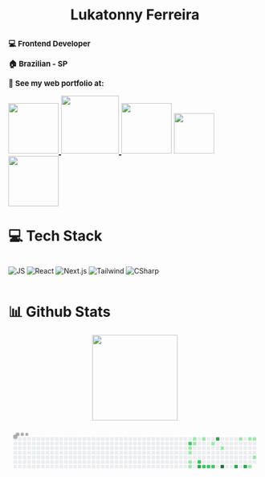 

<h1 style="display:flex; justify-content: center; align-items:center;">Lukatonny Ferreira</h1>

<section>
<h1>
<p style="font-size: 15px;" >💻 Frontend Developer </p>
<p style="font-size: 15px;">🏠 Brazilian - SP</p>
<p style="font-size: 15px;">📝 See my web portfolio at:</p>
      
<div>
      <a
       href="https://www.youtube.com/@lukatonnyf/featured"><img width="100em"
            src="https://img.shields.io/badge/YouTube-FF0000?style=for-the-badge&logo=youtube&logoColor=white">
        </a>
      <a href="https://www.instagram.com/lukatonny.f/"><img  width="115em"
            src="https://img.shields.io/badge/Instagram-E4405F?style=for-the-badge&logo=instagram&logoColor=white">
      </a>
   <a href="https://discord.gg/RkFZzfGUVA">
        <img width="100em"
         src="https://img.shields.io/badge/Discord-7289DA?style=for-the-badge&logo=discord&logoColor=white"></a>
    <a href="mailto:contatoralukatonnyferreira@gmail.com"><img width="80em"
            src="https://img.shields.io/badge/Gmail-D14836?style=for-the-badge&logo=gmail&logoColor=white">
    </a>
  <a href="https://www.linkedin.com/in/lukatonny-ferreira-98961b263/">
  <img width="100em"
            src="https://img.shields.io/badge/LinkedIn-0077B5?style=for-the-badge&logo=linkedin&logoColor=white">
  </a>
</div>
</section>

<div  >
<h1>💻 Tech Stack</h1>

<div style="display:flex;">

![JS](https://img.shields.io/badge/JavaScript-212121?style=for-the-badge&logo=javascript&logoColor=F7DF1E)
![React](https://img.shields.io/badge/React-212121?style=for-the-badge&logo=react&logoColor=61DAFB)
![Next.js](https://img.shields.io/badge/Next.js-212121?style=for-the-badge&logo=nextdotjs&logoColor=white)
![Tailwind](https://img.shields.io/badge/Tailwind_CSS-212121?style=for-the-badge&logo=tailwindcss&logoColor=38B2AC)
![CSharp](https://img.shields.io/badge/C%23-212121?style=for-the-badge&logo=csharp&logoColor=239120)

</div>

</div>

<div>
<h1>📊 Github Stats</h1>

<p align="start" style=" width: 100%; " >
  <a href="https://github.com/Lukatonnyf"
  style="display: flex; justify-content: center;">
    <img height="170em"  src="https://github-readme-stats.vercel.app/api/top-langs/?username=Lukatonnyf&layout=compact&langs_count=16&theme=dark">
  </a>
</p>
<svg viewBox="-16 -32 880 192" width="100%" height="192"  xmlns="http://www.w3.org/2000/svg"><style>@keyframes c0{52.4%{fill:var(--c2)}52.42%,to{fill:var(--ce)}}@keyframes c1{22.98%{fill:var(--c1)}23%,to{fill:var(--ce)}}@keyframes c2{23.52%{fill:var(--c1)}23.54%,to{fill:var(--ce)}}@keyframes c3{24.59%{fill:var(--c1)}24.61%,to{fill:var(--ce)}}@keyframes c4{25.12%{fill:var(--c1)}25.14%,to{fill:var(--ce)}}@keyframes c5{21.38%{fill:var(--c1)}21.4%,to{fill:var(--ce)}}@keyframes c6{21.92%{fill:var(--c1)}21.94%,to{fill:var(--ce)}}@keyframes c7{49.19%{fill:var(--c2)}49.21%,to{fill:var(--ce)}}@keyframes c8{68.97%{fill:var(--c3)}68.99%,to{fill:var(--ce)}}@keyframes c9{29.94%{fill:var(--c1)}29.96%,to{fill:var(--ce)}}@keyframes ca{48.12%{fill:var(--c2)}48.14%,to{fill:var(--ce)}}@keyframes cb{47.58%{fill:var(--c2)}47.6%,to{fill:var(--ce)}}@keyframes cc{31.54%{fill:var(--c1)}31.56%,to{fill:var(--ce)}}@keyframes cd{47.05%{fill:var(--c2)}47.07%,to{fill:var(--ce)}}@keyframes ce{56.14%{fill:var(--c3)}56.16%,to{fill:var(--ce)}}@keyframes cf{33.15%{fill:var(--c1)}33.17%,to{fill:var(--ce)}}@keyframes cg{71.65%{fill:var(--c4)}71.67%,to{fill:var(--ce)}}@keyframes ch{61.49%{fill:var(--c3)}61.51%,to{fill:var(--ce)}}@keyframes ci{36.35%{fill:var(--c1)}36.37%,to{fill:var(--ce)}}@keyframes cj{62.56%{fill:var(--c3)}62.58%,to{fill:var(--ce)}}@keyframes ck{37.42%{fill:var(--c1)}37.44%,to{fill:var(--ce)}}@keyframes cl{41.7%{fill:var(--c1)}41.72%,to{fill:var(--ce)}}@keyframes cm{37.96%{fill:var(--c1)}37.98%,to{fill:var(--ce)}}@keyframes cn{40.1%{fill:var(--c1)}40.12%,to{fill:var(--ce)}}@keyframes u0{21.38%{transform:scale(0,1)}21.4%,21.92%{transform:scale(.07,1)}21.94%,22.98%{transform:scale(.14,1)}23%,23.52%{transform:scale(.21,1)}23.54%,24.59%{transform:scale(.29,1)}24.61%,25.12%{transform:scale(.36,1)}25.14%,29.94%{transform:scale(.43,1)}29.96%,31.54%{transform:scale(.5,1)}31.56%,33.15%{transform:scale(.57,1)}33.17%,36.35%{transform:scale(.64,1)}36.37%,37.42%{transform:scale(.71,1)}37.44%,37.96%{transform:scale(.79,1)}37.98%,40.1%{transform:scale(.86,1)}40.12%,41.7%{transform:scale(.93,1)}41.72%,to{transform:scale(1,1)}}@keyframes u1{47.05%{transform:scale(0,1)}47.07%,47.58%{transform:scale(.2,1)}47.6%,48.12%{transform:scale(.4,1)}48.14%,49.19%{transform:scale(.6,1)}49.21%,52.4%{transform:scale(.8,1)}52.42%,to{transform:scale(1,1)}}@keyframes u2{56.14%{transform:scale(0,1)}56.16%,61.49%{transform:scale(.25,1)}61.51%,62.56%{transform:scale(.5,1)}62.58%,68.97%{transform:scale(.75,1)}68.99%,to{transform:scale(1,1)}}@keyframes u3{71.65%{transform:scale(0,1)}71.67%,to{transform:scale(1,1)}}@keyframes s0{0%,99.47%{transform:translate(0,-16px)}.53%{transform:translate(0,0)}21.39%{transform:translate(624px,0)}22.46%{transform:translate(624px,32px)}22.99%{transform:translate(608px,32px)}25.13%{transform:translate(608px,96px)}25.67%{transform:translate(624px,96px)}26.74%{transform:translate(624px,64px)}27.81%{transform:translate(656px,64px)}29.95%{transform:translate(656px,0)}31.02%{transform:translate(688px,0)}31.55%{transform:translate(688px,16px)}32.62%{transform:translate(720px,16px)}33.16%{transform:translate(720px,32px)}35.29%{transform:translate(784px,32px)}36.36%{transform:translate(784px,0)}37.97%{transform:translate(832px,0)}40.11%{transform:translate(832px,64px)}40.64%{transform:translate(816px,64px)}42.25%{transform:translate(816px,112px)}45.99%{transform:translate(704px,112px)}46.52%{transform:translate(704px,96px)}48.13%{transform:translate(656px,96px)}48.66%{transform:translate(656px,80px)}49.2%,68.45%{transform:translate(640px,80px)}51.34%{transform:translate(640px,16px)}52.41%{transform:translate(608px,16px)}52.94%{transform:translate(608px,0)}58.29%{transform:translate(768px,0)}61.5%{transform:translate(768px,96px)}62.57%{transform:translate(800px,96px)}63.1%{transform:translate(800px,80px)}68.98%{transform:translate(640px,96px)}71.66%{transform:translate(720px,96px)}72.19%{transform:translate(720px,80px)}94.65%{transform:translate(48px,80px)}97.86%{transform:translate(48px,-16px)}}@keyframes s1{0%,99.47%{transform:translate(16px,-16px)}.53%{transform:translate(0,-16px)}1.07%{transform:translate(0,0)}21.93%{transform:translate(624px,0)}22.99%{transform:translate(624px,32px)}23.53%{transform:translate(608px,32px)}25.67%{transform:translate(608px,96px)}26.2%{transform:translate(624px,96px)}27.27%{transform:translate(624px,64px)}28.34%{transform:translate(656px,64px)}30.48%{transform:translate(656px,0)}31.55%{transform:translate(688px,0)}32.09%{transform:translate(688px,16px)}33.16%{transform:translate(720px,16px)}33.69%{transform:translate(720px,32px)}35.83%{transform:translate(784px,32px)}36.9%{transform:translate(784px,0)}38.5%{transform:translate(832px,0)}40.64%{transform:translate(832px,64px)}41.18%{transform:translate(816px,64px)}42.78%{transform:translate(816px,112px)}46.52%{transform:translate(704px,112px)}47.06%{transform:translate(704px,96px)}48.66%{transform:translate(656px,96px)}49.2%{transform:translate(656px,80px)}49.73%,68.98%{transform:translate(640px,80px)}51.87%{transform:translate(640px,16px)}52.94%{transform:translate(608px,16px)}53.48%{transform:translate(608px,0)}58.82%{transform:translate(768px,0)}62.03%{transform:translate(768px,96px)}63.1%{transform:translate(800px,96px)}63.64%{transform:translate(800px,80px)}69.52%{transform:translate(640px,96px)}72.19%{transform:translate(720px,96px)}72.73%{transform:translate(720px,80px)}95.19%{transform:translate(48px,80px)}98.4%{transform:translate(48px,-16px)}}@keyframes s2{0%,99.47%{transform:translate(32px,-16px)}1.07%{transform:translate(0,-16px)}1.6%{transform:translate(0,0)}22.46%{transform:translate(624px,0)}23.53%{transform:translate(624px,32px)}24.06%{transform:translate(608px,32px)}26.2%{transform:translate(608px,96px)}26.74%{transform:translate(624px,96px)}27.81%{transform:translate(624px,64px)}28.88%{transform:translate(656px,64px)}31.02%{transform:translate(656px,0)}32.09%{transform:translate(688px,0)}32.62%{transform:translate(688px,16px)}33.69%{transform:translate(720px,16px)}34.22%{transform:translate(720px,32px)}36.36%{transform:translate(784px,32px)}37.43%{transform:translate(784px,0)}39.04%{transform:translate(832px,0)}41.18%{transform:translate(832px,64px)}41.71%{transform:translate(816px,64px)}43.32%{transform:translate(816px,112px)}47.06%{transform:translate(704px,112px)}47.59%{transform:translate(704px,96px)}49.2%{transform:translate(656px,96px)}49.73%{transform:translate(656px,80px)}50.27%,69.52%{transform:translate(640px,80px)}52.41%{transform:translate(640px,16px)}53.48%{transform:translate(608px,16px)}54.01%{transform:translate(608px,0)}59.36%{transform:translate(768px,0)}62.57%{transform:translate(768px,96px)}63.64%{transform:translate(800px,96px)}64.17%{transform:translate(800px,80px)}70.05%{transform:translate(640px,96px)}72.73%{transform:translate(720px,96px)}73.26%{transform:translate(720px,80px)}95.72%{transform:translate(48px,80px)}98.93%{transform:translate(48px,-16px)}}@keyframes s3{0%,99.47%{transform:translate(48px,-16px)}1.6%{transform:translate(0,-16px)}2.14%{transform:translate(0,0)}22.99%{transform:translate(624px,0)}24.06%{transform:translate(624px,32px)}24.6%{transform:translate(608px,32px)}26.74%{transform:translate(608px,96px)}27.27%{transform:translate(624px,96px)}28.34%{transform:translate(624px,64px)}29.41%{transform:translate(656px,64px)}31.55%{transform:translate(656px,0)}32.62%{transform:translate(688px,0)}33.16%{transform:translate(688px,16px)}34.22%{transform:translate(720px,16px)}34.76%{transform:translate(720px,32px)}36.9%{transform:translate(784px,32px)}37.97%{transform:translate(784px,0)}39.57%{transform:translate(832px,0)}41.71%{transform:translate(832px,64px)}42.25%{transform:translate(816px,64px)}43.85%{transform:translate(816px,112px)}47.59%{transform:translate(704px,112px)}48.13%{transform:translate(704px,96px)}49.73%{transform:translate(656px,96px)}50.27%{transform:translate(656px,80px)}50.8%,70.05%{transform:translate(640px,80px)}52.94%{transform:translate(640px,16px)}54.01%{transform:translate(608px,16px)}54.55%{transform:translate(608px,0)}59.89%{transform:translate(768px,0)}63.1%{transform:translate(768px,96px)}64.17%{transform:translate(800px,96px)}64.71%{transform:translate(800px,80px)}70.59%{transform:translate(640px,96px)}73.26%{transform:translate(720px,96px)}73.8%{transform:translate(720px,80px)}96.26%{transform:translate(48px,80px)}}:root{--cb:#1b1f230a;--cs:#a9a9a9;--ce:#ebedf0;--c0:#ebedf0;--c1:#9be9a8;--c2:#40c463;--c3:#30a14e;--c4:#216e39}@media (prefers-color-scheme:dark){:root{--cb:#1b1f230a;--cs:#a9a9a9;--ce:#161b22;--c1:#01311f;--c2:#034525;--c3:#0f6d31;--c4:#00c647}}.c{shape-rendering:geometricPrecision;rx:2;ry:2;fill:var(--ce);stroke-width:1px;stroke:var(--cb);animation:none 18700ms linear infinite}.c.c0{fill:var(--c2);animation-name:c0}.c.c1,.c.c2,.c.c3{fill:var(--c1);animation-name:c1}.c.c2,.c.c3{animation-name:c2}.c.c3{animation-name:c3}.c.c4,.c.c5,.c.c6{fill:var(--c1);animation-name:c4}.c.c5,.c.c6{animation-name:c5}.c.c6{animation-name:c6}.c.c7{fill:var(--c2);animation-name:c7}.c.c8{fill:var(--c3);animation-name:c8}.c.c9{fill:var(--c1);animation-name:c9}.c.ca,.c.cb{fill:var(--c2);animation-name:ca}.c.cb{animation-name:cb}.c.cc{fill:var(--c1);animation-name:cc}.c.cd{fill:var(--c2);animation-name:cd}.c.ce{fill:var(--c3);animation-name:ce}.c.cf{fill:var(--c1);animation-name:cf}.c.cg{fill:var(--c4);animation-name:cg}.c.ch{fill:var(--c3);animation-name:ch}.c.ci{fill:var(--c1);animation-name:ci}.c.cj{fill:var(--c3);animation-name:cj}.c.ck{fill:var(--c1);animation-name:ck}.c.cl,.c.cm,.c.cn{fill:var(--c1);animation-name:cl}.c.cm,.c.cn{animation-name:cm}.c.cn{animation-name:cn}.s,.u{animation:none linear 18700ms infinite}.u,.u.u0{transform-origin:0 0}.u{transform:scale(0,1)}.u.u0{fill:var(--c1);animation-name:u0}.u.u1{fill:var(--c2);animation-name:u1;transform-origin:494.7px 0}.u.u2{fill:var(--c3);animation-name:u2;transform-origin:671.3px 0}.u.u3{fill:var(--c4);animation-name:u3;transform-origin:812.7px 0}.s{shape-rendering:geometricPrecision;fill:var(--cs)}.s.s0{transform:translate(0,-16px);animation-name:s0}.s.s1{transform:translate(16px,-16px);animation-name:s1}.s.s2{transform:translate(32px,-16px);animation-name:s2}.s.s3{transform:translate(48px,-16px);animation-name:s3}</style><rect class="c" x="2" y="2" width="12" height="12"/><rect class="c" x="2" y="18" width="12" height="12"/><rect class="c" x="2" y="34" width="12" height="12"/><rect class="c" x="2" y="50" width="12" height="12"/><rect class="c" x="2" y="66" width="12" height="12"/><rect class="c" x="2" y="82" width="12" height="12"/><rect class="c" x="2" y="98" width="12" height="12"/><rect class="c" x="18" y="2" width="12" height="12"/><rect class="c" x="18" y="18" width="12" height="12"/><rect class="c" x="18" y="34" width="12" height="12"/><rect class="c" x="18" y="50" width="12" height="12"/><rect class="c" x="18" y="66" width="12" height="12"/><rect class="c" x="18" y="82" width="12" height="12"/><rect class="c" x="18" y="98" width="12" height="12"/><rect class="c" x="34" y="2" width="12" height="12"/><rect class="c" x="34" y="18" width="12" height="12"/><rect class="c" x="34" y="34" width="12" height="12"/><rect class="c" x="34" y="50" width="12" height="12"/><rect class="c" x="34" y="66" width="12" height="12"/><rect class="c" x="34" y="82" width="12" height="12"/><rect class="c" x="34" y="98" width="12" height="12"/><rect class="c" x="50" y="2" width="12" height="12"/><rect class="c" x="50" y="18" width="12" height="12"/><rect class="c" x="50" y="34" width="12" height="12"/><rect class="c" x="50" y="50" width="12" height="12"/><rect class="c" x="50" y="66" width="12" height="12"/><rect class="c" x="50" y="82" width="12" height="12"/><rect class="c" x="50" y="98" width="12" height="12"/><rect class="c" x="66" y="2" width="12" height="12"/><rect class="c" x="66" y="18" width="12" height="12"/><rect class="c" x="66" y="34" width="12" height="12"/><rect class="c" x="66" y="50" width="12" height="12"/><rect class="c" x="66" y="66" width="12" height="12"/><rect class="c" x="66" y="82" width="12" height="12"/><rect class="c" x="66" y="98" width="12" height="12"/><rect class="c" x="82" y="2" width="12" height="12"/><rect class="c" x="82" y="18" width="12" height="12"/><rect class="c" x="82" y="34" width="12" height="12"/><rect class="c" x="82" y="50" width="12" height="12"/><rect class="c" x="82" y="66" width="12" height="12"/><rect class="c" x="82" y="82" width="12" height="12"/><rect class="c" x="82" y="98" width="12" height="12"/><rect class="c" x="98" y="2" width="12" height="12"/><rect class="c" x="98" y="18" width="12" height="12"/><rect class="c" x="98" y="34" width="12" height="12"/><rect class="c" x="98" y="50" width="12" height="12"/><rect class="c" x="98" y="66" width="12" height="12"/><rect class="c" x="98" y="82" width="12" height="12"/><rect class="c" x="98" y="98" width="12" height="12"/><rect class="c" x="114" y="2" width="12" height="12"/><rect class="c" x="114" y="18" width="12" height="12"/><rect class="c" x="114" y="34" width="12" height="12"/><rect class="c" x="114" y="50" width="12" height="12"/><rect class="c" x="114" y="66" width="12" height="12"/><rect class="c" x="114" y="82" width="12" height="12"/><rect class="c" x="114" y="98" width="12" height="12"/><rect class="c" x="130" y="2" width="12" height="12"/><rect class="c" x="130" y="18" width="12" height="12"/><rect class="c" x="130" y="34" width="12" height="12"/><rect class="c" x="130" y="50" width="12" height="12"/><rect class="c" x="130" y="66" width="12" height="12"/><rect class="c" x="130" y="82" width="12" height="12"/><rect class="c" x="130" y="98" width="12" height="12"/><rect class="c" x="146" y="2" width="12" height="12"/><rect class="c" x="146" y="18" width="12" height="12"/><rect class="c" x="146" y="34" width="12" height="12"/><rect class="c" x="146" y="50" width="12" height="12"/><rect class="c" x="146" y="66" width="12" height="12"/><rect class="c" x="146" y="82" width="12" height="12"/><rect class="c" x="146" y="98" width="12" height="12"/><rect class="c" x="162" y="2" width="12" height="12"/><rect class="c" x="162" y="18" width="12" height="12"/><rect class="c" x="162" y="34" width="12" height="12"/><rect class="c" x="162" y="50" width="12" height="12"/><rect class="c" x="162" y="66" width="12" height="12"/><rect class="c" x="162" y="82" width="12" height="12"/><rect class="c" x="162" y="98" width="12" height="12"/><rect class="c" x="178" y="2" width="12" height="12"/><rect class="c" x="178" y="18" width="12" height="12"/><rect class="c" x="178" y="34" width="12" height="12"/><rect class="c" x="178" y="50" width="12" height="12"/><rect class="c" x="178" y="66" width="12" height="12"/><rect class="c" x="178" y="82" width="12" height="12"/><rect class="c" x="178" y="98" width="12" height="12"/><rect class="c" x="194" y="2" width="12" height="12"/><rect class="c" x="194" y="18" width="12" height="12"/><rect class="c" x="194" y="34" width="12" height="12"/><rect class="c" x="194" y="50" width="12" height="12"/><rect class="c" x="194" y="66" width="12" height="12"/><rect class="c" x="194" y="82" width="12" height="12"/><rect class="c" x="194" y="98" width="12" height="12"/><rect class="c" x="210" y="2" width="12" height="12"/><rect class="c" x="210" y="18" width="12" height="12"/><rect class="c" x="210" y="34" width="12" height="12"/><rect class="c" x="210" y="50" width="12" height="12"/><rect class="c" x="210" y="66" width="12" height="12"/><rect class="c" x="210" y="82" width="12" height="12"/><rect class="c" x="210" y="98" width="12" height="12"/><rect class="c" x="226" y="2" width="12" height="12"/><rect class="c" x="226" y="18" width="12" height="12"/><rect class="c" x="226" y="34" width="12" height="12"/><rect class="c" x="226" y="50" width="12" height="12"/><rect class="c" x="226" y="66" width="12" height="12"/><rect class="c" x="226" y="82" width="12" height="12"/><rect class="c" x="226" y="98" width="12" height="12"/><rect class="c" x="242" y="2" width="12" height="12"/><rect class="c" x="242" y="18" width="12" height="12"/><rect class="c" x="242" y="34" width="12" height="12"/><rect class="c" x="242" y="50" width="12" height="12"/><rect class="c" x="242" y="66" width="12" height="12"/><rect class="c" x="242" y="82" width="12" height="12"/><rect class="c" x="242" y="98" width="12" height="12"/><rect class="c" x="258" y="2" width="12" height="12"/><rect class="c" x="258" y="18" width="12" height="12"/><rect class="c" x="258" y="34" width="12" height="12"/><rect class="c" x="258" y="50" width="12" height="12"/><rect class="c" x="258" y="66" width="12" height="12"/><rect class="c" x="258" y="82" width="12" height="12"/><rect class="c" x="258" y="98" width="12" height="12"/><rect class="c" x="274" y="2" width="12" height="12"/><rect class="c" x="274" y="18" width="12" height="12"/><rect class="c" x="274" y="34" width="12" height="12"/><rect class="c" x="274" y="50" width="12" height="12"/><rect class="c" x="274" y="66" width="12" height="12"/><rect class="c" x="274" y="82" width="12" height="12"/><rect class="c" x="274" y="98" width="12" height="12"/><rect class="c" x="290" y="2" width="12" height="12"/><rect class="c" x="290" y="18" width="12" height="12"/><rect class="c" x="290" y="34" width="12" height="12"/><rect class="c" x="290" y="50" width="12" height="12"/><rect class="c" x="290" y="66" width="12" height="12"/><rect class="c" x="290" y="82" width="12" height="12"/><rect class="c" x="290" y="98" width="12" height="12"/><rect class="c" x="306" y="2" width="12" height="12"/><rect class="c" x="306" y="18" width="12" height="12"/><rect class="c" x="306" y="34" width="12" height="12"/><rect class="c" x="306" y="50" width="12" height="12"/><rect class="c" x="306" y="66" width="12" height="12"/><rect class="c" x="306" y="82" width="12" height="12"/><rect class="c" x="306" y="98" width="12" height="12"/><rect class="c" x="322" y="2" width="12" height="12"/><rect class="c" x="322" y="18" width="12" height="12"/><rect class="c" x="322" y="34" width="12" height="12"/><rect class="c" x="322" y="50" width="12" height="12"/><rect class="c" x="322" y="66" width="12" height="12"/><rect class="c" x="322" y="82" width="12" height="12"/><rect class="c" x="322" y="98" width="12" height="12"/><rect class="c" x="338" y="2" width="12" height="12"/><rect class="c" x="338" y="18" width="12" height="12"/><rect class="c" x="338" y="34" width="12" height="12"/><rect class="c" x="338" y="50" width="12" height="12"/><rect class="c" x="338" y="66" width="12" height="12"/><rect class="c" x="338" y="82" width="12" height="12"/><rect class="c" x="338" y="98" width="12" height="12"/><rect class="c" x="354" y="2" width="12" height="12"/><rect class="c" x="354" y="18" width="12" height="12"/><rect class="c" x="354" y="34" width="12" height="12"/><rect class="c" x="354" y="50" width="12" height="12"/><rect class="c" x="354" y="66" width="12" height="12"/><rect class="c" x="354" y="82" width="12" height="12"/><rect class="c" x="354" y="98" width="12" height="12"/><rect class="c" x="370" y="2" width="12" height="12"/><rect class="c" x="370" y="18" width="12" height="12"/><rect class="c" x="370" y="34" width="12" height="12"/><rect class="c" x="370" y="50" width="12" height="12"/><rect class="c" x="370" y="66" width="12" height="12"/><rect class="c" x="370" y="82" width="12" height="12"/><rect class="c" x="370" y="98" width="12" height="12"/><rect class="c" x="386" y="2" width="12" height="12"/><rect class="c" x="386" y="18" width="12" height="12"/><rect class="c" x="386" y="34" width="12" height="12"/><rect class="c" x="386" y="50" width="12" height="12"/><rect class="c" x="386" y="66" width="12" height="12"/><rect class="c" x="386" y="82" width="12" height="12"/><rect class="c" x="386" y="98" width="12" height="12"/><rect class="c" x="402" y="2" width="12" height="12"/><rect class="c" x="402" y="18" width="12" height="12"/><rect class="c" x="402" y="34" width="12" height="12"/><rect class="c" x="402" y="50" width="12" height="12"/><rect class="c" x="402" y="66" width="12" height="12"/><rect class="c" x="402" y="82" width="12" height="12"/><rect class="c" x="402" y="98" width="12" height="12"/><rect class="c" x="418" y="2" width="12" height="12"/><rect class="c" x="418" y="18" width="12" height="12"/><rect class="c" x="418" y="34" width="12" height="12"/><rect class="c" x="418" y="50" width="12" height="12"/><rect class="c" x="418" y="66" width="12" height="12"/><rect class="c" x="418" y="82" width="12" height="12"/><rect class="c" x="418" y="98" width="12" height="12"/><rect class="c" x="434" y="2" width="12" height="12"/><rect class="c" x="434" y="18" width="12" height="12"/><rect class="c" x="434" y="34" width="12" height="12"/><rect class="c" x="434" y="50" width="12" height="12"/><rect class="c" x="434" y="66" width="12" height="12"/><rect class="c" x="434" y="82" width="12" height="12"/><rect class="c" x="434" y="98" width="12" height="12"/><rect class="c" x="450" y="2" width="12" height="12"/><rect class="c" x="450" y="18" width="12" height="12"/><rect class="c" x="450" y="34" width="12" height="12"/><rect class="c" x="450" y="50" width="12" height="12"/><rect class="c" x="450" y="66" width="12" height="12"/><rect class="c" x="450" y="82" width="12" height="12"/><rect class="c" x="450" y="98" width="12" height="12"/><rect class="c" x="466" y="2" width="12" height="12"/><rect class="c" x="466" y="18" width="12" height="12"/><rect class="c" x="466" y="34" width="12" height="12"/><rect class="c" x="466" y="50" width="12" height="12"/><rect class="c" x="466" y="66" width="12" height="12"/><rect class="c" x="466" y="82" width="12" height="12"/><rect class="c" x="466" y="98" width="12" height="12"/><rect class="c" x="482" y="2" width="12" height="12"/><rect class="c" x="482" y="18" width="12" height="12"/><rect class="c" x="482" y="34" width="12" height="12"/><rect class="c" x="482" y="50" width="12" height="12"/><rect class="c" x="482" y="66" width="12" height="12"/><rect class="c" x="482" y="82" width="12" height="12"/><rect class="c" x="482" y="98" width="12" height="12"/><rect class="c" x="498" y="2" width="12" height="12"/><rect class="c" x="498" y="18" width="12" height="12"/><rect class="c" x="498" y="34" width="12" height="12"/><rect class="c" x="498" y="50" width="12" height="12"/><rect class="c" x="498" y="66" width="12" height="12"/><rect class="c" x="498" y="82" width="12" height="12"/><rect class="c" x="498" y="98" width="12" height="12"/><rect class="c" x="514" y="2" width="12" height="12"/><rect class="c" x="514" y="18" width="12" height="12"/><rect class="c" x="514" y="34" width="12" height="12"/><rect class="c" x="514" y="50" width="12" height="12"/><rect class="c" x="514" y="66" width="12" height="12"/><rect class="c" x="514" y="82" width="12" height="12"/><rect class="c" x="514" y="98" width="12" height="12"/><rect class="c" x="530" y="2" width="12" height="12"/><rect class="c" x="530" y="18" width="12" height="12"/><rect class="c" x="530" y="34" width="12" height="12"/><rect class="c" x="530" y="50" width="12" height="12"/><rect class="c" x="530" y="66" width="12" height="12"/><rect class="c" x="530" y="82" width="12" height="12"/><rect class="c" x="530" y="98" width="12" height="12"/><rect class="c" x="546" y="2" width="12" height="12"/><rect class="c" x="546" y="18" width="12" height="12"/><rect class="c" x="546" y="34" width="12" height="12"/><rect class="c" x="546" y="50" width="12" height="12"/><rect class="c" x="546" y="66" width="12" height="12"/><rect class="c" x="546" y="82" width="12" height="12"/><rect class="c" x="546" y="98" width="12" height="12"/><rect class="c" x="562" y="2" width="12" height="12"/><rect class="c" x="562" y="18" width="12" height="12"/><rect class="c" x="562" y="34" width="12" height="12"/><rect class="c" x="562" y="50" width="12" height="12"/><rect class="c" x="562" y="66" width="12" height="12"/><rect class="c" x="562" y="82" width="12" height="12"/><rect class="c" x="562" y="98" width="12" height="12"/><rect class="c" x="578" y="2" width="12" height="12"/><rect class="c" x="578" y="18" width="12" height="12"/><rect class="c" x="578" y="34" width="12" height="12"/><rect class="c" x="578" y="50" width="12" height="12"/><rect class="c" x="578" y="66" width="12" height="12"/><rect class="c" x="578" y="82" width="12" height="12"/><rect class="c" x="578" y="98" width="12" height="12"/><rect class="c" x="594" y="2" width="12" height="12"/><rect class="c" x="594" y="18" width="12" height="12"/><rect class="c" x="594" y="34" width="12" height="12"/><rect class="c" x="594" y="50" width="12" height="12"/><rect class="c" x="594" y="66" width="12" height="12"/><rect class="c" x="594" y="82" width="12" height="12"/><rect class="c" x="594" y="98" width="12" height="12"/><rect class="c" x="610" y="2" width="12" height="12"/><rect class="c c0" x="610" y="18" width="12" height="12"/><rect class="c c1" x="610" y="34" width="12" height="12"/><rect class="c c2" x="610" y="50" width="12" height="12"/><rect class="c" x="610" y="66" width="12" height="12"/><rect class="c c3" x="610" y="82" width="12" height="12"/><rect class="c c4" x="610" y="98" width="12" height="12"/><rect class="c c5" x="626" y="2" width="12" height="12"/><rect class="c c6" x="626" y="18" width="12" height="12"/><rect class="c" x="626" y="34" width="12" height="12"/><rect class="c" x="626" y="50" width="12" height="12"/><rect class="c" x="626" y="66" width="12" height="12"/><rect class="c" x="626" y="82" width="12" height="12"/><rect class="c" x="626" y="98" width="12" height="12"/><rect class="c" x="642" y="2" width="12" height="12"/><rect class="c" x="642" y="18" width="12" height="12"/><rect class="c" x="642" y="34" width="12" height="12"/><rect class="c" x="642" y="50" width="12" height="12"/><rect class="c" x="642" y="66" width="12" height="12"/><rect class="c c7" x="642" y="82" width="12" height="12"/><rect class="c c8" x="642" y="98" width="12" height="12"/><rect class="c c9" x="658" y="2" width="12" height="12"/><rect class="c" x="658" y="18" width="12" height="12"/><rect class="c" x="658" y="34" width="12" height="12"/><rect class="c" x="658" y="50" width="12" height="12"/><rect class="c" x="658" y="66" width="12" height="12"/><rect class="c" x="658" y="82" width="12" height="12"/><rect class="c ca" x="658" y="98" width="12" height="12"/><rect class="c" x="674" y="2" width="12" height="12"/><rect class="c" x="674" y="18" width="12" height="12"/><rect class="c" x="674" y="34" width="12" height="12"/><rect class="c" x="674" y="50" width="12" height="12"/><rect class="c" x="674" y="66" width="12" height="12"/><rect class="c" x="674" y="82" width="12" height="12"/><rect class="c cb" x="674" y="98" width="12" height="12"/><rect class="c" x="690" y="2" width="12" height="12"/><rect class="c cc" x="690" y="18" width="12" height="12"/><rect class="c" x="690" y="34" width="12" height="12"/><rect class="c" x="690" y="50" width="12" height="12"/><rect class="c" x="690" y="66" width="12" height="12"/><rect class="c" x="690" y="82" width="12" height="12"/><rect class="c cd" x="690" y="98" width="12" height="12"/><rect class="c ce" x="706" y="2" width="12" height="12"/><rect class="c" x="706" y="18" width="12" height="12"/><rect class="c" x="706" y="34" width="12" height="12"/><rect class="c" x="706" y="50" width="12" height="12"/><rect class="c" x="706" y="66" width="12" height="12"/><rect class="c" x="706" y="82" width="12" height="12"/><rect class="c" x="706" y="98" width="12" height="12"/><rect class="c" x="722" y="2" width="12" height="12"/><rect class="c" x="722" y="18" width="12" height="12"/><rect class="c cf" x="722" y="34" width="12" height="12"/><rect class="c" x="722" y="50" width="12" height="12"/><rect class="c" x="722" y="66" width="12" height="12"/><rect class="c" x="722" y="82" width="12" height="12"/><rect class="c cg" x="722" y="98" width="12" height="12"/><rect class="c" x="738" y="2" width="12" height="12"/><rect class="c" x="738" y="18" width="12" height="12"/><rect class="c" x="738" y="34" width="12" height="12"/><rect class="c" x="738" y="50" width="12" height="12"/><rect class="c" x="738" y="66" width="12" height="12"/><rect class="c" x="738" y="82" width="12" height="12"/><rect class="c" x="738" y="98" width="12" height="12"/><rect class="c" x="754" y="2" width="12" height="12"/><rect class="c" x="754" y="18" width="12" height="12"/><rect class="c" x="754" y="34" width="12" height="12"/><rect class="c" x="754" y="50" width="12" height="12"/><rect class="c" x="754" y="66" width="12" height="12"/><rect class="c" x="754" y="82" width="12" height="12"/><rect class="c" x="754" y="98" width="12" height="12"/><rect class="c" x="770" y="2" width="12" height="12"/><rect class="c" x="770" y="18" width="12" height="12"/><rect class="c" x="770" y="34" width="12" height="12"/><rect class="c" x="770" y="50" width="12" height="12"/><rect class="c" x="770" y="66" width="12" height="12"/><rect class="c" x="770" y="82" width="12" height="12"/><rect class="c ch" x="770" y="98" width="12" height="12"/><rect class="c ci" x="786" y="2" width="12" height="12"/><rect class="c" x="786" y="18" width="12" height="12"/><rect class="c" x="786" y="34" width="12" height="12"/><rect class="c" x="786" y="50" width="12" height="12"/><rect class="c" x="786" y="66" width="12" height="12"/><rect class="c" x="786" y="82" width="12" height="12"/><rect class="c" x="786" y="98" width="12" height="12"/><rect class="c" x="802" y="2" width="12" height="12"/><rect class="c" x="802" y="18" width="12" height="12"/><rect class="c" x="802" y="34" width="12" height="12"/><rect class="c" x="802" y="50" width="12" height="12"/><rect class="c" x="802" y="66" width="12" height="12"/><rect class="c" x="802" y="82" width="12" height="12"/><rect class="c cj" x="802" y="98" width="12" height="12"/><rect class="c ck" x="818" y="2" width="12" height="12"/><rect class="c" x="818" y="18" width="12" height="12"/><rect class="c" x="818" y="34" width="12" height="12"/><rect class="c" x="818" y="50" width="12" height="12"/><rect class="c" x="818" y="66" width="12" height="12"/><rect class="c" x="818" y="82" width="12" height="12"/><rect class="c cl" x="818" y="98" width="12" height="12"/><rect class="c cm" x="834" y="2" width="12" height="12"/><rect class="c" x="834" y="18" width="12" height="12"/><rect class="c" x="834" y="34" width="12" height="12"/><rect class="c" x="834" y="50" width="12" height="12"/><rect class="c cn" x="834" y="66" width="12" height="12"/><rect class="c" x="834" y="82" width="12" height="12"/><rect class="u u0" height="12" width="495.3" x="0.0" y="144"/><rect class="u u1" height="12" width="177.3" x="494.7" y="144"/><rect class="u u2" height="12" width="141.9" x="671.3" y="144"/><rect class="u u3" height="12" width="35.9" x="812.7" y="144"/><rect class="s s0" x="0.8" y="0.8" width="14.4" height="14.4" rx="4.5" ry="4.5"/><rect class="s s1" x="1.8" y="1.8" width="12.3" height="12.3" rx="4.1" ry="4.1"/><rect class="s s2" x="2.6" y="2.6" width="10.8" height="10.8" rx="3.6" ry="3.6"/><rect class="s s3" x="3.0" y="3.0" width="9.9" height="9.9" rx="3.3" ry="3.3"/></svg>



</div>
